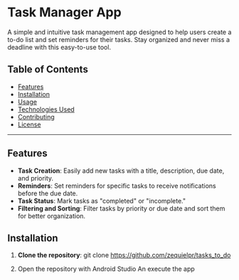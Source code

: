 # Task Manager App

A simple and intuitive task management app designed to help users create a to-do list and set reminders for their tasks. Stay organized and never miss a deadline with this easy-to-use tool.

## Table of Contents
- [Features](#features)
- [Installation](#installation)
- [Usage](#usage)
- [Technologies Used](#technologies-used)
- [Contributing](#contributing)
- [License](#license)

---

## Features
- **Task Creation**: Easily add new tasks with a title, description, due date, and priority.
- **Reminders**: Set reminders for specific tasks to receive notifications before the due date.
- **Task Status**: Mark tasks as "completed" or "incomplete."
- **Filtering and Sorting**: Filter tasks by priority or due date and sort them for better organization.

## Installation

1. **Clone the repository**:
   git clone https://github.com/zequielpr/tasks_to_do

2. Open the repository with Android Studio An execute the app
  
